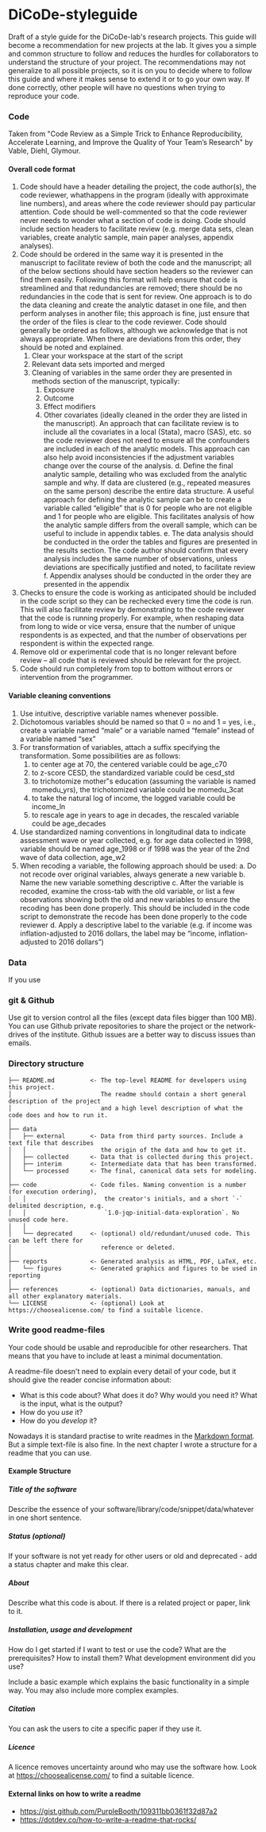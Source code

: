 # DiCoDe-styleguide

Draft of a style guide for the DiCoDe-lab's research projects.
This guide will become a recommendation for new projects at the lab. 
It gives you a simple and common structure to follow and reduces the hurdles for collaborators to understand the structure of your project.
The recommendations may not generalize to all possible projects, so it is on you to decide where to follow this guide and where it makes sense to extend it or to go your own way.
If done correctly, other people will have no questions when trying to reproduce your code.


### Code

Taken from "Code Review as a Simple Trick to Enhance Reproducibility, Accelerate Learning, and Improve
the Quality of Your Team’s Research" by Vable, Diehl, Glymour.

#### Overall code format

1. Code should have a header detailing the project, the code author(s), the code reviewer, whathappens in the program (ideally with approximate line numbers), and areas where the code reviewer should pay particular attention. Code should be well-commented so that the code reviewer never needs to wonder what a section of code is doing. Code should include section headers to facilitate review (e.g. merge data sets, clean variables, create analytic sample, main paper analyses, appendix analyses).
2. Code should be ordered in the same way it is presented in the manuscript to facilitate review of both the code and the manuscript; all of the below sections should have section headers so the reviewer can find them easily. Following this format will help ensure that code is streamlined and that redundancies are removed; there should be no redundancies in the code that is sent for review. One approach is to do the data cleaning and create the analytic dataset in one file, and then perform analyses in another file; this approach is fine, just ensure that the order of the files is clear to the code reviewer. Code should generally be ordered as follows, although we acknowledge that is not always appropriate. When there are deviations from this order, they should be noted and explained.
    1. Clear your workspace at the start of the script
    2. Relevant data sets imported and merged
    3. Cleaning of variables in the same order they are presented in methods section of the manuscript, typically:
        1. Exposure
        2. Outcome
        3. Effect modifiers
        4. Other covariates (ideally cleaned in the order they are listed in the manuscript). An approach that can facilitate review is to include all the covariates in a local (Stata), macro (SAS), etc. so the code reviewer does not need to ensure all the confounders are included in each of the analytic models. This approach can also help avoid inconsistencies if the adjustment variables change over the course of the analysis. 
    d. Define the final analytic sample, detailing who was excluded from the analytic sample and why. If data are clustered (e.g., repeated measures on the same person) describe the entire data structure. A useful approach for defining the analytic sample can be to create a variable called “eligible” that is 0 for people who are not eligible and 1 for people who are eligible. This facilitates analysis of how the analytic sample differs from the overall sample, which can be useful to include in appendix tables. 
    e. The data analysis should be conducted in the order the tables and figures are presented in the results section. The code author should confirm that every analysis includes the same number of observations, unless deviations are specifically justified and noted, to facilitate review
    f. Appendix analyses should be conducted in the order they are presented in the appendix
3. Checks to ensure the code is working as anticipated should be included in the code script so they can be rechecked every time the code is run. This will also facilitate review by demonstrating to the code reviewer that the code is running properly. For example, when reshaping data from long to wide or vice versa, ensure that the number of unique respondents is as expected, and that the number of observations per respondent is within the expected range.
4. Remove old or experimental code that is no longer relevant before review – all code that is reviewed should be relevant for the project.
5. Code should run completely from top to bottom without errors or intervention from the programmer.


#### Variable cleaning conventions

1. Use intuitive, descriptive variable names whenever possible.
2. Dichotomous variables should be named so that 0 = no and 1 = yes, i.e., create a variable named “male” or a variable named “female” instead of a variable named “sex”
3. For transformation of variables, attach a suffix specifying the transformation. Some possibilities are as follows:
     1. to center age at 70, the centered variable could be age_c70
     2. to z-score CESD, the standardized variable could be cesd_std
     3. to trichotomize mother‟s education (assuming the variable is named momedu_yrs), the trichotomized variable could be momedu_3cat
     4. to take the natural log of income, the logged variable could be income_ln
     5. to rescale age in years to age in decades, the rescaled variable could be age_decades
4. Use standardized naming conventions in longitudinal data to indicate assessment wave or year collected, e.g. for age data collected in 1998, variable should be named age_1998 or if 1998 was the year of the 2nd wave of data collection, age_w2
5. When recoding a variable, the following approach should be used:
    a. Do not recode over original variables, always generate a new variable
    b. Name the new variable something descriptive
    c. After the variable is recoded, examine the cross-tab with the old variable, or list a few observations showing both the old and new variables to ensure the recoding has been done properly. This should be included in the code script to demonstrate the recode has been done properly to the code reviewer
    d. Apply a descriptive label to the variable (e.g. if income was inflation-adjusted to 2016 dollars, the label may be “income, inflation-adjusted to 2016 dollars”)
    
    
### Data

If you use 


### git & Github

Use git to version control all the files (except data files bigger than 100 MB).
You can use Github private repositories to share the project or the network-drives of the institute.
Github issues are a better way to discuss issues than emails.

### Directory structure



    ├── README.md          <- The top-level README for developers using this project.
    │                         The readme should contain a short general description of the project
    │                         and a high level description of what the code does and how to run it.
    │                         
    ├── data
    │   ├── external       <- Data from third party sources. Include a text file that describes
    │   │                     the origin of the data and how to get it.
    │   ├── collected      <- Data that is collected during this project.
    │   ├── interim        <- Intermediate data that has been transformed.
    │   └── processed      <- The final, canonical data sets for modeling.
    │
    ├── code               <- Code files. Naming convention is a number (for execution ordering),
    │   │                      the creator's initials, and a short `-` delimited description, e.g.
    │   │                      `1.0-jqp-initial-data-exploration`. No unused code here.
    │   │
    │   └── deprecated     <- (optional) old/redundant/unused code. This can be left there for 
    │                         reference or deleted.
    │
    ├── reports            <- Generated analysis as HTML, PDF, LaTeX, etc.
    │   └── figures        <- Generated graphics and figures to be used in reporting
    │
    ├── references         <- (optional) Data dictionaries, manuals, and all other explanatory materials.
    └── LICENSE            <- (optional) Look at https://choosealicense.com/ to find a suitable licence.
    

### Write good readme-files

Your code should be usable and reproducible for other researchers.
That means that you have to include at least a minimal documentation.

A readme-file doesn't need to explain every detail of your code, but it should give the reader concise information about:
 * What is this code about? What does it do? Why would you need it? What is the input, what is the output?
 * How do you *use* it?
 * How do you *develop* it?

Nowadays it is standard practise to write readmes in the [Markdown format]( https://en.wikipedia.org/wiki/Markdown ). But a simple text-file is also fine.
In the next chapter I wrote a structure for a readme that you can use. 

 
#### Example Structure

##### Title of the software

Describe the essence of your software/library/code/snippet/data/whatever in one short sentence.

##### Status (optional)

If your software is not yet ready for other users or old and deprecated - add a status chapter and make this clear.

##### About

Describe what this code is about. If there is a related project or paper, link to it.

##### Installation, usage and development

How do I get started if I want to test or use the code?
What are the prerequisites? How to install them? What development environment did you use?

Include a basic example which explains the basic functionality in a simple way. You may also include more complex examples.

##### Citation

You can ask the users to cite a specific paper if they use it.

##### Licence

A licence removes uncertainty around who may use the software how.
Look at https://choosealicense.com/ to find a suitable licence.


#### External links on how to write a readme

 * https://gist.github.com/PurpleBooth/109311bb0361f32d87a2
 * https://dotdev.co/how-to-write-a-readme-that-rocks/
